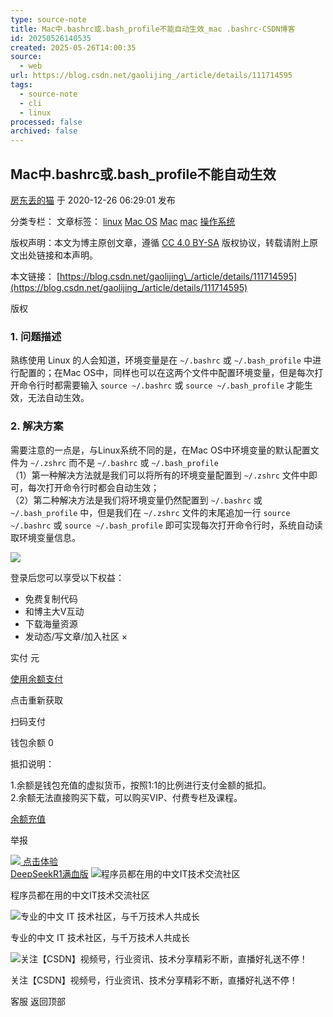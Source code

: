 ```yaml
---
type: source-note
title: Mac中.bashrc或.bash_profile不能自动生效_mac .bashrc-CSDN博客
id: 20250526140535
created: 2025-05-26T14:00:35
source:
  - web
url: https://blog.csdn.net/gaolijing_/article/details/111714595
tags:
  - source-note
  - cli
  - linux
processed: false
archived: false
---
```

## Mac中.bashrc或.bash\_profile不能自动生效

[房东丢的猫](https://blog.csdn.net/gaolijing_ "房东丢的猫") 于 2020-12-26 06:29:01 发布

分类专栏： 文章标签： [linux](https://so.csdn.net/so/search/s.do?q=linux&t=all&o=vip&s=&l=&f=&viparticle=&from_tracking_code=tag_word&from_code=app_blog_art) [Mac OS](https://so.csdn.net/so/search/s.do?q=Mac+OS&t=all&o=vip&s=&l=&f=&viparticle=&from_tracking_code=tag_word&from_code=app_blog_art) [Mac](https://so.csdn.net/so/search/s.do?q=Mac&t=all&o=vip&s=&l=&f=&viparticle=&from_tracking_code=tag_word&from_code=app_blog_art) [mac](https://so.csdn.net/so/search/s.do?q=mac&t=all&o=vip&s=&l=&f=&viparticle=&from_tracking_code=tag_word&from_code=app_blog_art) [操作系统](https://so.csdn.net/so/search/s.do?q=%E6%93%8D%E4%BD%9C%E7%B3%BB%E7%BB%9F&t=all&o=vip&s=&l=&f=&viparticle=&from_tracking_code=tag_word&from_code=app_blog_art)

版权声明：本文为博主原创文章，遵循 [CC 4.0 BY-SA](http://creativecommons.org/licenses/by-sa/4.0/) 版权协议，转载请附上原文出处链接和本声明。

本文链接： [https://blog.csdn.net/gaolijing\_/article/details/111714595](https://blog.csdn.net/gaolijing_/article/details/111714595)

版权

### 1\. 问题描述

熟练使用 Linux 的人会知道，环境变量是在 `~/.bashrc` 或 `~/.bash_profile` 中进行配置的；在Mac OS中，同样也可以在这两个文件中配置环境变量，但是每次打开命令行时都需要输入 `source ~/.bashrc` 或 `source ~/.bash_profile` 才能生效，无法自动生效。

### 2\. 解决方案

需要注意的一点是，与Linux系统不同的是，在Mac OS中环境变量的默认配置文件为 `~/.zshrc` 而不是 `~/.bashrc` 或 `~/.bash_profile`  
（1）第一种解决方法就是我们可以将所有的环境变量配置到 `~/.zshrc` 文件中即可，每次打开命令行时都会自动生效；  
（2）第二种解决方法是我们将环境变量仍然配置到 `~/.bashrc` 或 `~/.bash_profile` 中，但是我们在 `~/.zshrc` 文件的末尾追加一行 `source ~/.bashrc` 或 `source ~/.bash_profile` 即可实现每次打开命令行时，系统自动读取环境变量信息。

![](https://kunyu.csdn.net/1.png?p=58&adBlockFlag=0&adId=1067989&a=1067989&c=2667070&k=Mac%E4%B8%AD.bashrc%E6%88%96.bash_profile%E4%B8%8D%E8%83%BD%E8%87%AA%E5%8A%A8%E7%94%9F%E6%95%88&spm=1001.2101.3001.5002&articleId=111714595&d=1&t=3&u=74b06b74baa8495cae46a67b7b4804b4)

登录后您可以享受以下权益：

- 免费复制代码
- 和博主大V互动
- 下载海量资源
- 发动态/写文章/加入社区
×

实付 元

[使用余额支付](https://blog.csdn.net/gaolijing_/article/details/)

点击重新获取

扫码支付

钱包余额 0

抵扣说明：

1.余额是钱包充值的虚拟货币，按照1:1的比例进行支付金额的抵扣。  
2.余额无法直接购买下载，可以购买VIP、付费专栏及课程。

[余额充值](https://i.csdn.net/#/wallet/balance/recharge)

举报

 [![](https://csdnimg.cn/release/blogv2/dist/pc/img/toolbar/Group.png) 点击体验  
DeepSeekR1满血版](https://ai.csdn.net/?utm_source=cknow_pc_blogdetail&spm=1001.2101.3001.10583) ![程序员都在用的中文IT技术交流社区](https://g.csdnimg.cn/side-toolbar/3.6/images/qr_app.png)

程序员都在用的中文IT技术交流社区

![专业的中文 IT 技术社区，与千万技术人共成长](https://g.csdnimg.cn/side-toolbar/3.6/images/qr_wechat.png)

专业的中文 IT 技术社区，与千万技术人共成长

![关注【CSDN】视频号，行业资讯、技术分享精彩不断，直播好礼送不停！](https://g.csdnimg.cn/side-toolbar/3.6/images/qr_video.png)

关注【CSDN】视频号，行业资讯、技术分享精彩不断，直播好礼送不停！

客服 返回顶部